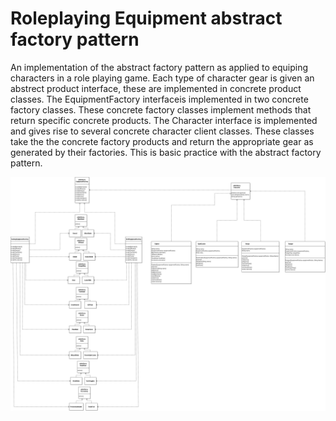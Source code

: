 Roleplaying Equipment abstract factory pattern
==============================================

An implementation of the abstract factory pattern as applied to equiping characters in a role playing game.  Each type of character gear
is given an abstrect product interface, these are implemented in concrete product classes.  The EquipmentFactory interfaceis implemented
in two concrete factory classes.  These concrete factory classes implement methods that return specific concrete products.  The Character
interface is implemented and gives rise to several concrete character client classes.  These classes take the the concrete factory
products and return the appropriate gear as generated by their factories.  This is basic practice with the abstract factory pattern.


![UML diagram of project](https://github.com/cugamer/dp_abstract_factory_rp_characters/blob/master/dp_abstract_factory_rp_characters/dp_abstract_factory_rp_characters.png)
